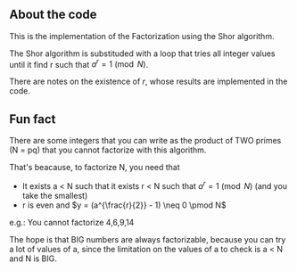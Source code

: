 ## About the code
This is the implementation of the Factorization using the Shor algorithm.

The Shor algorithm is substituded with a loop that tries all integer values until it find r such that $a^r = 1 \pmod N$.

There are notes on the existence of $r$, whose results are implemented in the code.


## Fun fact
There are some integers that you can write as the product of TWO primes (N = pq) that you cannot factorize with this algorithm.

That's beacause, to factorize N, you need that
- It exists a \< N such that it exists r \< N such that $a^r = 1 \pmod N$ (and you take the smallest)
- r is even and $y = (a^{\frac{r}{2}} - 1) \neq 0 \pmod N$

e.g.: You cannot factorize 4,6,9,14

The hope is that BIG numbers are always factorizable, because you can try a lot of values of a, since the limitation on the values of a to check is a \< N and N is BIG.